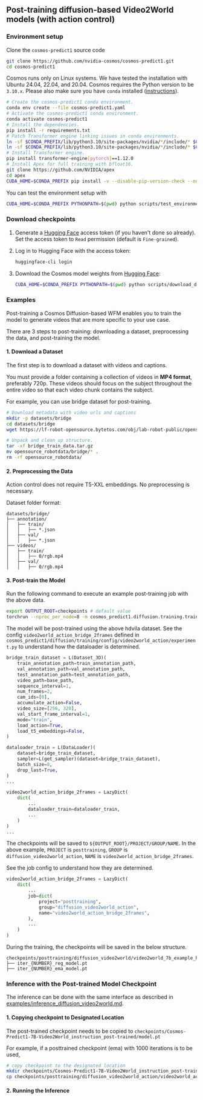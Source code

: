 ## Post-training diffusion-based Video2World models (with action control)

### Environment setup
Clone the `cosmos-predict1` source code
```bash
git clone https://github.com/nvidia-cosmos/cosmos-predict1.git
cd cosmos-predict1
```

Cosmos runs only on Linux systems. We have tested the installation with Ubuntu 24.04, 22.04, and 20.04.
Cosmos requires the Python version to be `3.10.x`. Please also make sure you have `conda` installed ([instructions](https://docs.conda.io/projects/conda/en/latest/user-guide/install/index.html)).

```bash
# Create the cosmos-predict1 conda environment.
conda env create --file cosmos-predict1.yaml
# Activate the cosmos-predict1 conda environment.
conda activate cosmos-predict1
# Install the dependencies.
pip install -r requirements.txt
# Patch Transformer engine linking issues in conda environments.
ln -sf $CONDA_PREFIX/lib/python3.10/site-packages/nvidia/*/include/* $CONDA_PREFIX/include/
ln -sf $CONDA_PREFIX/lib/python3.10/site-packages/nvidia/*/include/* $CONDA_PREFIX/include/python3.10
# Install Transformer engine.
pip install transformer-engine[pytorch]==1.12.0
# Install Apex for full training with bfloat16.
git clone https://github.com/NVIDIA/apex
cd apex
CUDA_HOME=$CONDA_PREFIX pip install -v --disable-pip-version-check --no-cache-dir --no-build-isolation --config-settings "--build-option=--cpp_ext" --config-settings "--build-option=--cuda_ext" .
```

You can test the environment setup with
```bash
CUDA_HOME=$CONDA_PREFIX PYTHONPATH=$(pwd) python scripts/test_environment.py
```

### Download checkpoints

1. Generate a [Hugging Face](https://huggingface.co/settings/tokens) access token (if you haven't done so already). Set the access token to `Read` permission (default is `Fine-grained`).

2. Log in to Hugging Face with the access token:
   ```bash
   huggingface-cli login
   ```

3. Download the Cosmos model weights from [Hugging Face](https://huggingface.co/collections/nvidia/cosmos-predict1-67c9d1b97678dbf7669c89a7):
   ```bash
   CUDA_HOME=$CONDA_PREFIX PYTHONPATH=$(pwd) python scripts/download_diffusion_checkpoints.py --model_sizes 7B 14B --model_types Video2World
   ```

### Examples

Post-training a Cosmos Diffusion-based WFM enables you to train the model to generate videos that are more specific to your use case.

There are 3 steps to post-training: downloading a dataset, preprocessing the data, and post-training the model.

#### 1. Download a Dataset

The first step is to download a dataset with videos and captions.

You must provide a folder containing a collection of videos in **MP4 format**, preferably 720p. These videos should focus on the subject throughout the entire video so that each video chunk contains the subject.

For example, you can use bridge dataset for post-training.


```bash
# Download metadata with video urls and captions
mkdir -p datasets/bridge
cd datasets/bridge
wget https://lf-robot-opensource.bytetos.com/obj/lab-robot-public/opensource_IRASim_v1/bridge_train_data.tar.gz

# Unpack and clean up structure.
tar -xf bridge_train_data.tar.gz
mv opensource_robotdata/bridge/* .
rm -rf opensource_robotdata/
```


#### 2. Preprocessing the Data

Action control does not require T5-XXL embeddings.
No preprocessing is necessary.

Dataset folder format:
```
datasets/bridge/
├── annotation/
│   ├── train/
│   │   ├── *.json
│   ├── val/
│   │   ├── *.json
├── videos/
│   ├── train/
│   │   ├── 0/rgb.mp4
│   ├── val/
│   │   ├── 0/rgb.mp4
```


#### 3. Post-train the Model

Run the following command to execute an example post-training job with the above data.
```bash
export OUTPUT_ROOT=checkpoints # default value
torchrun --nproc_per_node=8 -m cosmos_predict1.diffusion.training.train --config=cosmos_predict1/diffusion/training/config/config.py -- experiment=video2world_action_bridge_2frames
```

The model will be post-trained using the above hdvila dataset.
See the config `video2world_action_bridge_2frames` defined in `cosmos_predict1/diffusion/training/config/video2world_action/experiment.py` to understand how the dataloader is determined.

```python
bridge_train_dataset = L(Dataset_3D)(
    train_annotation_path=train_annotation_path,
    val_annotation_path=val_annotation_path,
    test_annotation_path=test_annotation_path,
    video_path=base_path,
    sequence_interval=1,
    num_frames=2,
    cam_ids=[0],
    accumulate_action=False,
    video_size=[256, 320],
    val_start_frame_interval=1,
    mode="train",
    load_action=True,
    load_t5_embeddings=False,
)

dataloader_train = L(DataLoader)(
    dataset=bridge_train_dataset,
    sampler=L(get_sampler)(dataset=bridge_train_dataset),
    batch_size=8,
    drop_last=True,
)
...

video2world_action_bridge_2frames = LazyDict(
    dict(
        ...
        dataloader_train=dataloader_train,
        ...
    )
)
...
```

The checkpoints will be saved to `${OUTPUT_ROOT}/PROJECT/GROUP/NAME`.
In the above example, `PROJECT` is `posttraining`, `GROUP` is `diffusion_video2world_action`, `NAME` is `video2world_action_bridge_2frames`.

See the job config to understand how they are determined.
```python
video2world_action_bridge_2frames = LazyDict(
    dict(
        ...
        job=dict(
            project="posttraining",
            group="diffusion_video2world_action",
            name="video2world_action_bridge_2frames",
        ),
        ...
    )
)
```

During the training, the checkpoints will be saved in the below structure.
```
checkpoints/posttraining/diffusion_video2world/video2world_7b_example_hdvila/checkpoints/
├── iter_{NUMBER}_reg_model.pt
├── iter_{NUMBER}_ema_model.pt
```


### Inference with the Post-trained Model Checkpoint

The inference can be done with the same interface as described in [examples/inference_diffusion_video2world.md](examples/inference_diffusion_video2world.md).

#### 1. Copying checkpoint to Designated Location

The post-trained checkpoint needs to be copied to `checkpoints/Cosmos-Predict1-7B-Video2World_instruction_post-trained/model.pt`

For example, if a posttrained checkpoint (ema) with 1000 iterations is to be used,
```bash
# copy checkpoint to the designated location
mkdir checkpoints/Cosmos-Predict1-7B-Video2World_instruction_post-trained/
cp checkpoints/posttraining/diffusion_video2world_action/video2world_action_bridge_2frames/checkpoints/iter_000001000_ema_model.pt checkpoints/Cosmos-Predict1-7B-Video2World_instruction_post-trained/model.pt
```
#### 2. Running the Inference
